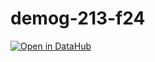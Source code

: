 # demog-213-f24


[![Open in DataHub](https://img.shields.io/badge/Launch-UCB%20Datahub-blue.svg)](https://datahub.berkeley.edu/hub/user-redirect/git-pull?repo=https%3A%2F%2Fgithub.com%2Fberkeley-demography%2Fdemog-213-f24&urlpath=lab%2F)
